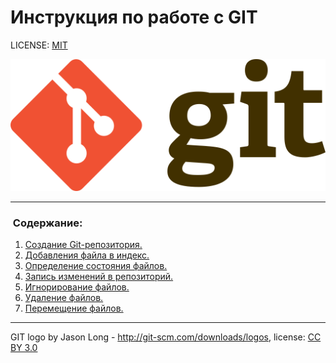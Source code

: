 # Инструкция по работе с GIT

LICENSE: [MIT](./license.md)

![git-logo](./assets/git-logo.png)

---

###  Содержание:
1. [Создание Git-репозитория.](./init.md)
2. [Добавления файла в индекс.](./add.md)
3. [Определение состояния файлов.](./status.md)
4. [Запись изменений в репозиторий.](./commit.md)
5. [Игнорирование файлов.](./gitignore.md)
6. [Удаление файлов.](./rm.md)
7. [Перемещение файлов.](./movingfiles.md)




---

GIT logo by Jason Long - http://git-scm.com/downloads/logos, license: [CC BY 3.0](https://creativecommons.org/licenses/by/3.0/) 